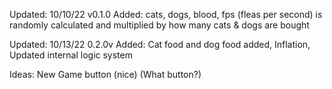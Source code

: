 Updated: 10/10/22 v0.1.0
Added:
cats, dogs, blood,
fps (fleas per second) is randomly calculated and multiplied by how many cats & dogs are bought
 
Updated: 10/13/22 0.2.0v
Added:
Cat food and dog food added,
Inflation,
Updated internal logic system
 
Ideas: 
New Game button (nice) (What button?)
